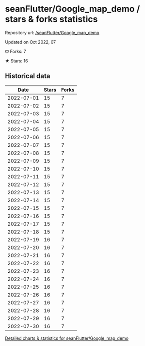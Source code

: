 # seanFlutter/Google_map_demo / stars & forks statistics

Repository url: [/seanFlutter/Google_map_demo](https://github.com/seanFlutter/Google_map_demo)

Updated on Oct 2022, 07

☋ Forks: 7

★ Stars: 16

## Historical data
| Date | Stars | Forks |
|------|-------|-------|
| 2022-07-01 | 15 | 7 | 
| 2022-07-02 | 15 | 7 | 
| 2022-07-03 | 15 | 7 | 
| 2022-07-04 | 15 | 7 | 
| 2022-07-05 | 15 | 7 | 
| 2022-07-06 | 15 | 7 | 
| 2022-07-07 | 15 | 7 | 
| 2022-07-08 | 15 | 7 | 
| 2022-07-09 | 15 | 7 | 
| 2022-07-10 | 15 | 7 | 
| 2022-07-11 | 15 | 7 | 
| 2022-07-12 | 15 | 7 | 
| 2022-07-13 | 15 | 7 | 
| 2022-07-14 | 15 | 7 | 
| 2022-07-15 | 15 | 7 | 
| 2022-07-16 | 15 | 7 | 
| 2022-07-17 | 15 | 7 | 
| 2022-07-18 | 15 | 7 | 
| 2022-07-19 | 16 | 7 | 
| 2022-07-20 | 16 | 7 | 
| 2022-07-21 | 16 | 7 | 
| 2022-07-22 | 16 | 7 | 
| 2022-07-23 | 16 | 7 | 
| 2022-07-24 | 16 | 7 | 
| 2022-07-25 | 16 | 7 | 
| 2022-07-26 | 16 | 7 | 
| 2022-07-27 | 16 | 7 | 
| 2022-07-28 | 16 | 7 | 
| 2022-07-29 | 16 | 7 | 
| 2022-07-30 | 16 | 7 | 


[Detailed charts & statistics for seanFlutter/Google_map_demo](https://reviewgithub.com/rep/seanFlutter/Google_map_demo)
